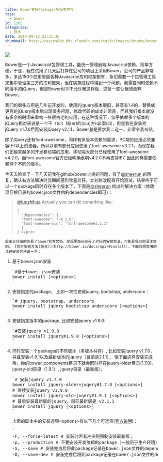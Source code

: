 ```yaml
---
title: Bower支持Packages多版本共存
tags:
  - bower
id: 1265
categories:
  - 技术
date: 2014-09-22 23:35:36
thumbnail: http://oezzzs8eh.bkt.clouddn.com/static/images/thumbs/bower-api.png?imageView2/1/w/345/h/163
---
```


![](http://oezzzs8eh.bkt.clouddn.com/static/images/thumbs/bower-api.png)

Bower是一个Javascript包管理工具，能统一管理前端Javascript依赖，简单方便，于是，我在试用了几天后打算在公司的项目上采用Bower，公司的产品非常多，多达150个应用里面各种Javascript库和框架都有，急切需要一个包管理工具来集中管理第三方的库和框架，但在实施过程中碰到一个问题，我需要同时依赖不同版本的jQuery，但是Bower似乎不允许我这样做，这曾一度让我想放弃Bower。<!--more-->

我们的很多应用是几年前开发的，使用的jquery版本很旧，甚至有1.4的，替换成更高的jQuery版本后出现很多问题，修改代码的成本非常高，而且我们根本就没有多余的时间来重构一些很古老的应用，在这种情况下，似乎依赖多个版本的jQuery相对来说是一个不（tui）错(er)的(qiu)方(qi)案(ci)，但是我在安装完jQuery v1.7.0后再安装jQuery v2.1.1，Bower总是要求我二选一，非常令我纠结。

除了jQuery还有font-awesome，同样有多版本依赖的需求，PC端的应用必须兼容IE7以上浏览器，所以以前有部分应用使用了font-awesome v3.2.1，而现在我们正越来越多的开发移动端的应用，移动端大部分已经使用了font-awesome v4.2.0，而font-awesome官方已经明确表明v4.2.0不再支持IE7, 因此同样需要依赖两个不同的版本。

今天去检查了一下几天前我在github/bower上提的问题，有了[@sheerun](https://github.com/sheerun) 的回复，确认有方法解决时我瞬间感到欣喜若狂，立刻修改配置开始测试，结果终于可以一个package同时存在多个版本了，下面是[@sheerun](https://github.com/sheerun) 给出的解决方案（修改项目根目录的bower.json文件内的dependencies即可）：
> [@luozhihua](https://github.com/luozhihua) Actually you can do something like:
> 
>     {
>     	"dependencies": {
>     	"font-awesome": "~4.2.0",
>     	"font-awesome-old": "font-awesome#3.2.1"
>       }
>     }`</pre>
    后来又仔细的查看了bower官方文档，发现里面已经有了对应的安装方法，可能是我以前没注意到， [官方安装方法(英文)](http://bower.io/docs/api/#install)，下面我把常用的几种安装方法说一下：

1.  基于bower.json安装
    <pre>`#基于bower.json安装
    bower install [&lt;options&gt;]
    `</pre>
2.  安装指定的package， 比如一次性安装jquery, bootstrap, underscore：
    <pre>`# jquery, bootstrap, underscore
    bower install jquery bootstrap underscore [&lt;options&gt;]
    `</pre>
3.  安装指定版本的package, 比如安装jquery v1.9.0:
    <pre>`#安装jquery v1.9.0
    bower install jquery#1.9.0 [&lt;options&gt;]
    `</pre>
4.  同时安装一个package的不同版本（多版本共存）, 比如安装jquery v1.7.0，并且安装v1.9.1以及最新版本的jquery（目前是2.1.1）， 像下面这样安装完成后，你的bower_components目录下就会同时存在jquery-older目录(1.7.0)， jquery-old目录（1.9.1）, jquery目录（最新版）。
    <pre>`# 安装jquery v1.7.0
    bower install jquery-older=juqery#1.7.0 [&lt;options&gt;]
    # 继续安装jquery v1.9.0
    bower install jquery-old=juqery#1.9.1 [&lt;options&gt;]
    # 最后安装最新版的jquery，目前最新版是 v2.1.1
    bower install jquery [&lt;options&gt;]
    `</pre>
    上面的脚本中的安装选项&lt;options&gt;有以下几个可选项([官方说明](http://bower.io/docs/api/#install-options))：
    <pre>`
    -F, --force-latest # 安装时若有冲突则强制安装最新版；
    -p, --production # 不要安装开发依赖的package（一般用于生产环境）；
    -S, --save # 安装完成后将此package记录在bower.json文件的dependencies项中；
    -D, --save-dev # 安装完成后将此package记录在bower.json文件的devDependencies项中(一般用于开发环境)；
    